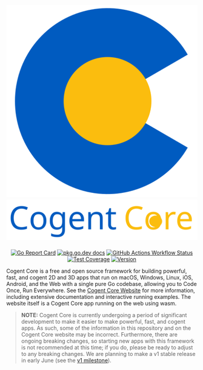 <h1 align="center">
    <a href="https://cogentcore.org/core">
        <img alt="Cogent Core Logo" src="icon.svg"><br>
        <img alt="Cogent Core Name Banner" width="612" src="name.svg">
    </a>
</h1>

<p align="center">
    <a href="https://goreportcard.com/report/cogentcore.org/core"><img src="https://goreportcard.com/badge/cogentcore.org/core" alt="Go Report Card"></a>
    <a href="https://pkg.go.dev/cogentcore.org/core"><img src="https://img.shields.io/badge/dev-reference-007d9c?logo=go&logoColor=white&style=flat" alt="pkg.go.dev docs"></a>
    <a href="https://github.com/cogentcore/core/actions"><img alt="GitHub Actions Workflow Status" src="https://img.shields.io/github/actions/workflow/status/cogentcore/core/go.yml"></a>
    <a href="https://raw.githack.com/wiki/cogentcore/core/coverage.html"><img alt="Test Coverage" src="https://github.com/cogentcore/core/wiki/coverage.svg"></a>
    <a href="https://github.com/cogentcore/core/tags"><img alt="Version" src="https://img.shields.io/github/v/tag/cogentcore/core?label=version"></a>
</p>

Cogent Core is a free and open source framework for building powerful, fast, and cogent 2D and 3D apps that run on macOS, Windows, Linux, iOS, Android, and the Web with a single pure Go codebase, allowing you to Code Once, Run Everywhere. See the [Cogent Core Website](https://cogentcore.org/core) for more information, including extensive documentation and interactive running examples. The website itself is a Cogent Core app running on the web using wasm.

> **NOTE:** Cogent Core is currently undergoing a period of significant development to make it easier to make powerful, fast, and cogent apps. As such, some of the information in this repository and on the Cogent Core website may be incorrect. Furthermore, there are ongoing breaking changes, so starting new apps with this framework is not recommended at this time; if you do, please be ready to adjust to any breaking changes. We are planning to make a v1 stable release in early June (see the [v1 milestone](https://github.com/cogentcore/core/milestone/1)).

